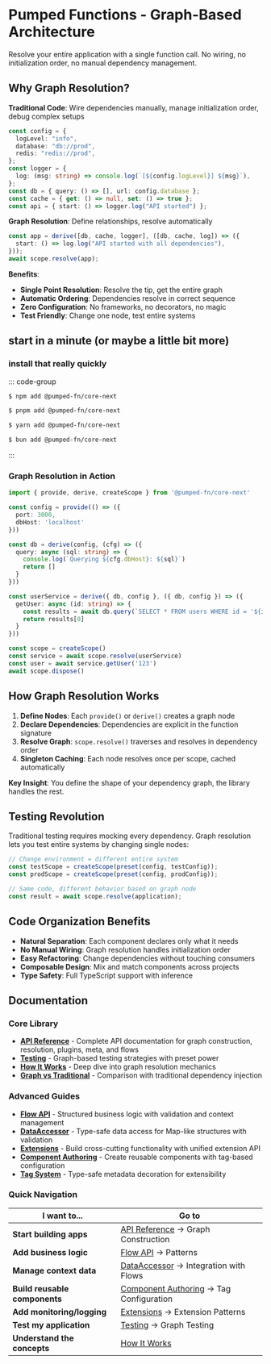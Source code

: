 # Pumped Functions - Graph-Based Architecture

Resolve your entire application with a single function call. No wiring, no initialization order, no manual dependency management.

## Why Graph Resolution?

**Traditional Code**: Wire dependencies manually, manage initialization order, debug complex setups

```typescript
const config = {
  logLevel: "info",
  database: "db://prod",
  redis: "redis://prod",
};
const logger = {
  log: (msg: string) => console.log(`[${config.logLevel}] ${msg}`),
};
const db = { query: () => [], url: config.database };
const cache = { get: () => null, set: () => true };
const api = { start: () => logger.log("API started") };
```

**Graph Resolution**: Define relationships, resolve automatically

```typescript
const app = derive([db, cache, logger], ([db, cache, log]) => ({
  start: () => log.log("API started with all dependencies"),
}));
await scope.resolve(app);
```

**Benefits**:

- **Single Point Resolution**: Resolve the tip, get the entire graph
- **Automatic Ordering**: Dependencies resolve in correct sequence
- **Zero Configuration**: No frameworks, no decorators, no magic
- **Test Friendly**: Change one node, test entire systems

## start in a minute (or maybe a little bit more)

### install that really quickly

::: code-group

```sh [npm]
$ npm add @pumped-fn/core-next
```

```sh [pnpm]
$ pnpm add @pumped-fn/core-next
```

```sh [yarn]
$ yarn add @pumped-fn/core-next
```

```sh [bun]
$ bun add @pumped-fn/core-next
```

:::

### Graph Resolution in Action

```ts twoslash
import { provide, derive, createScope } from '@pumped-fn/core-next'

const config = provide(() => ({
  port: 3000,
  dbHost: 'localhost'
}))

const db = derive(config, (cfg) => ({
  query: async (sql: string) => {
    console.log(`Querying ${cfg.dbHost}: ${sql}`)
    return []
  }
}))

const userService = derive({ db, config }, ({ db, config }) => ({
  getUser: async (id: string) => {
    const results = await db.query(`SELECT * FROM users WHERE id = '${id}'`)
    return results[0]
  }
}))

const scope = createScope()
const service = await scope.resolve(userService)
const user = await service.getUser('123')
await scope.dispose()
```

## How Graph Resolution Works

1. **Define Nodes**: Each `provide()` or `derive()` creates a graph node
2. **Declare Dependencies**: Dependencies are explicit in the function signature
3. **Resolve Graph**: `scope.resolve()` traverses and resolves in dependency order
4. **Singleton Caching**: Each node resolves once per scope, cached automatically

**Key Insight**: You define the shape of your dependency graph, the library handles the rest.

## Testing Revolution

Traditional testing requires mocking every dependency. Graph resolution lets you test entire systems by changing single nodes:

```typescript
// Change environment = different entire system
const testScope = createScope(preset(config, testConfig));
const prodScope = createScope(preset(config, prodConfig));

// Same code, different behavior based on graph node
const result = await scope.resolve(application);
```

## Code Organization Benefits

- **Natural Separation**: Each component declares only what it needs
- **No Manual Wiring**: Graph resolution handles initialization order
- **Easy Refactoring**: Change dependencies without touching consumers
- **Composable Design**: Mix and match components across projects
- **Type Safety**: Full TypeScript support with inference

## Documentation

### Core Library

- [**API Reference**](./api.md) - Complete API documentation for graph construction, resolution, plugins, meta, and flows
- [**Testing**](./testings.md) - Graph-based testing strategies with preset power
- [**How It Works**](./how-does-it-work.md) - Deep dive into graph resolution mechanics
- [**Graph vs Traditional**](./graph-vs-traditional.md) - Comparison with traditional dependency injection

### Advanced Guides

- [**Flow API**](./flow.md) - Structured business logic with validation and context management
- [**DataAccessor**](./accessor.md) - Type-safe data access for Map-like structures with validation
- [**Extensions**](./extensions.md) - Build cross-cutting functionality with unified extension API
- [**Component Authoring**](./authoring.md) - Create reusable components with tag-based configuration
- [**Tag System**](./meta.md) - Type-safe metadata decoration for extensibility

### Quick Navigation

| I want to...                  | Go to                                                      |
| ----------------------------- | ---------------------------------------------------------- |
| **Start building apps**       | [API Reference](./api.md) → Graph Construction             |
| **Add business logic**        | [Flow API](./flow.md) → Patterns                           |
| **Manage context data**       | [DataAccessor](./accessor.md) → Integration with Flows     |
| **Build reusable components** | [Component Authoring](./authoring.md) → Tag Configuration |
| **Add monitoring/logging**    | [Extensions](./extensions.md) → Extension Patterns         |
| **Test my application**       | [Testing](./testings.md) → Graph Testing                   |
| **Understand the concepts**   | [How It Works](./how-does-it-work.md)                      |
